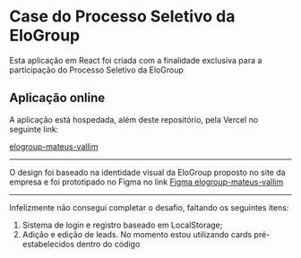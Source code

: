 # Case do Processo Seletivo da EloGroup

Esta aplicação em React foi criada com a finalidade exclusiva para a participação do Processo Seletivo da EloGroup

## Aplicação online

A aplicação está hospedada, além deste repositório, pela Vercel no seguinte link:

[elogroup-mateus-vallim](https://elogroup-mateus-vallim.vercel.app/)

----

O design foi baseado na identidade visual da EloGroup proposto no site da empresa e foi prototipado no Figma no link [Figma elogroup-mateus-vallim](https://www.figma.com/file/7UI6NSKn2Bz0Reh90Qu67K/Untitled?node-id=0%3A1)

----

Infelizmente não consegui completar o desafio, faltando os seguintes itens:

1. Sistema de login e registro baseado em LocalStorage;
2. Adição e edição de leads. No momento estou utilizando cards pré-estabelecidos dentro do código
